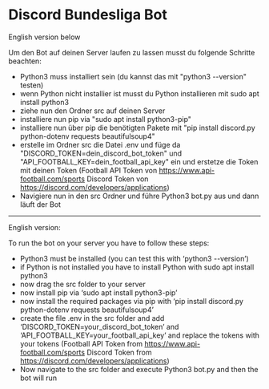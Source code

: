 # Discord Bundesliga Bot

English version below

Um den Bot auf deinen Server laufen zu lassen musst du folgende Schritte beachten:
- Python3 muss installiert sein (du kannst das mit "python3 --version" testen)
- wenn Python nicht installier ist musst du Python installieren mit sudo apt install python3
- ziehe nun den Ordner src auf deinen Server 
- installiere nun pip via "sudo apt install python3-pip"
- installiere nun über pip die benötigten Pakete mit "pip install discord.py python-dotenv requests beautifulsoup4"
- erstelle im Ordner src die Datei .env und füge da "DISCORD_TOKEN=dein_discord_bot_token" und "API_FOOTBALL_KEY=dein_football_api_key" ein und erstetze die Token mit deinen Token (Football API Token von https://www.api-football.com/sports Discord Token von https://discord.com/developers/applications)
- Navigiere nun in den src Ordner und führe Python3 bot.py aus und dann läuft der Bot 

------------------

English version:

To run the bot on your server you have to follow these steps:
- Python3 must be installed (you can test this with ‘python3 --version’)
- if Python is not installed you have to install Python with sudo apt install python3
- now drag the src folder to your server 
- now install pip via ‘sudo apt install python3-pip’
- now install the required packages via pip with ‘pip install discord.py python-dotenv requests beautifulsoup4’
- create the file .env in the src folder and add ‘DISCORD_TOKEN=your_discord_bot_token’ and ‘API_FOOTBALL_KEY=your_football_api_key’ and replace the tokens with your tokens (Football API Token from https://www.api-football.com/sports Discord Token from https://discord.com/developers/applications)
- Now navigate to the src folder and execute Python3 bot.py and then the bot will run 



